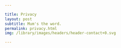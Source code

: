 ```yaml
---

title: Privacy
layout: post
subtitle: Mum's the word.
permalink: privacy.html
img: /library/images/headers/header-contact+0.svg

---
```


